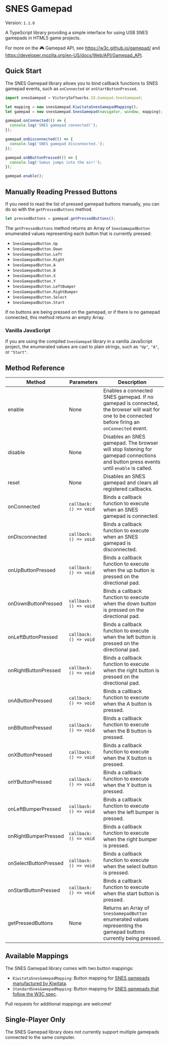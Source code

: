 # SNES Gamepad

Version: `1.1.0`

A TypeScript library providing a simple interface for using USB SNES gamepads in HTML5 game projects.

For more on the :video_game: Gamepad API, see https://w3c.github.io/gamepad/ and https://developer.mozilla.org/en-US/docs/Web/API/Gamepad_API.

## Quick Start

The SNES Gamepad library allows you to bind callback functions to SNES gamepad events, such as `onConnected` or `onStartButtonPressed`.

```javascript
import snesGamepad = VictorySoftworks.IO.Gamepad.SnesGamepad;

let mapping = new snesGamepad.KiwitataSnesGamepadMapping();
let gamepad = new snesGamepad.SnesGamepad(navigator, window, mapping);

gamepad.onConnected(() => {
  console.log('SNES gamepad connected!');
});

gamepad.onDisconnected(() => {
  console.log('SNES gamepad disconnected.');
});

gamepad.onBButtonPressed(() => {
  console.log('Samus jumps into the air!');
});

gamepad.enable();
```

## Manually Reading Pressed Buttons

If you need to read the list of pressed gamepad buttons manually, you can do so with the `getPressedButtons` method.

```javascript
let pressedButtons = gamepad.getPressedButtons();
```

The `getPressedButtons` method returns an Array of `SnesGamepadButton` enumerated values representing each button that is currently pressed:

- `SnesGamepadButton.Up`
- `SnesGamepadButton.Down`
- `SnesGamepadButton.Left`
- `SnesGamepadButton.Right`
- `SnesGamepadButton.A`
- `SnesGamepadButton.B`
- `SnesGamepadButton.X`
- `SnesGamepadButton.Y`
- `SnesGamepadButton.LeftBumper`
- `SnesGamepadButton.RightBumper`
- `SnesGamepadButton.Select`
- `SnesGamepadButton.Start`

If no buttons are being pressed on the gamepad, or if there is no gamepad connected, this method returns an empty Array.

### Vanilla JavaScript

If you are using the compiled `SnesGamepad` library in a vanilla JavaScript project, the enumerated values are cast to plain strings, such as `"Up"`, `"A"`, or `"Start"`.

## Method Reference

| Method                | Parameters             | Description                                                                                                                                       |
|-----------------------|------------------------|---------------------------------------------------------------------------------------------------------------------------------------------------|
| enable                | None                   | Enables a connected SNES gamepad. If no gamepad is connected, the browser will wait for one to be connected before firing an `onConnected` event. |
| disable               | None                   | Disables an SNES gamepad. The browser will stop listening for gamepad connections and button press events until `enable` is called.               |
| reset                 | None                   | Disables an SNES gamepad and clears all registered callbacks.                                                                                     |
| onConnected           | `callback: () => void` | Binds a callback function to execute when an SNES gamepad is connected.                                                                           |
| onDisconnected        | `callback: () => void` | Binds a callback function to execute when an SNES gamepad is disconnected.                                                                        |
| onUpButtonPressed     | `callback: () => void` | Binds a callback function to execute when the up button is pressed on the directional pad.                                                        |
| onDownButtonPressed   | `callback: () => void` | Binds a callback function to execute when the down button is pressed on the directional pad.                                                      |
| onLeftButtonPressed   | `callback: () => void` | Binds a callback function to execute when the left button is pressed on the directional pad.                                                      |
| onRightButtonPressed  | `callback: () => void` | Binds a callback function to execute when the right button is pressed on the directional pad.                                                     |
| onAButtonPressed      | `callback: () => void` | Binds a callback function to execute when the A button is pressed.                                                                                |
| onBButtonPressed      | `callback: () => void` | Binds a callback function to execute when the B button is pressed.                                                                                |
| onXButtonPressed      | `callback: () => void` | Binds a callback function to execute when the X button is pressed.                                                                                |
| onYButtonPressed      | `callback: () => void` | Binds a callback function to execute when the Y button is pressed.                                                                                |
| onLeftBumperPressed   | `callback: () => void` | Binds a callback function to execute when the left bumper is pressed.                                                                             |
| onRightBumperPressed  | `callback: () => void` | Binds a callback function to execute when the right bumper is pressed.                                                                            |
| onSelectButtonPressed | `callback: () => void` | Binds a callback function to execute when the select button is pressed.                                                                           |
| onStartButtonPressed  | `callback: () => void` | Binds a callback function to execute when the start button is pressed.                                                                            |
| getPressedButtons     | None                   | Returns an Array of `SnesGamepadButton` enumerated values representing the gamepad buttons currently being pressed.                               |

## Available Mappings

The SNES Gamepad library comes with two button mappings:

- `KiwitataSnesGamepadMapping`: Button mapping for [SNES gamepads manufactured by Kiwitata](http://amzn.to/2pp29ab).
- `StandardSnesGamepadMapping`: Button mapping for [SNES gamepads that follow the W3C spec](https://w3c.github.io/gamepad/#remapping).

Pull requests for additional mappings are welcome!

## Single-Player Only

The SNES Gamepad library does not currently support multiple gamepads connected to the same computer.
